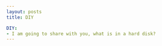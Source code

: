 ```yaml
---
layout: posts
title: DIY

DIY:
- I am going to share with you, what is in a hard disk?
---
```








